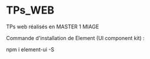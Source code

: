 # TPs_WEB
TPs web réalisés en MASTER 1 MIAGE

Commande d'installation de Element (UI component kit) :

npm i element-ui -S
